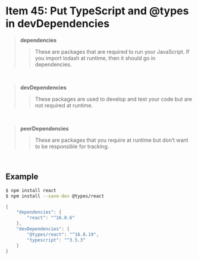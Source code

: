 # Item 45: Put TypeScript and @types in devDependencies

> <b>dependencies</b>
>
> > These are packages that are required to run your JavaScript. If you import lodash at runtime, then it should go in dependencies.

<br/>

> <b>devDependencies</b>
>
> > These packages are used to develop and test your code but are not required at
> > runtime.

<br/>

> <b>peerDependencies</b>
>
> > These are packages that you require at runtime but don’t want to be responsible
> > for tracking.

<br/>

## Example

```bash
$ npm install react
$ npm install --save-dev @types/react
```

```d
{
    "dependencies": {
        "react": "^16.8.6"
    },
    "devDependencies": {
        "@types/react": "^16.8.19",
        "typescript": "^3.5.3"
    }
}

```
